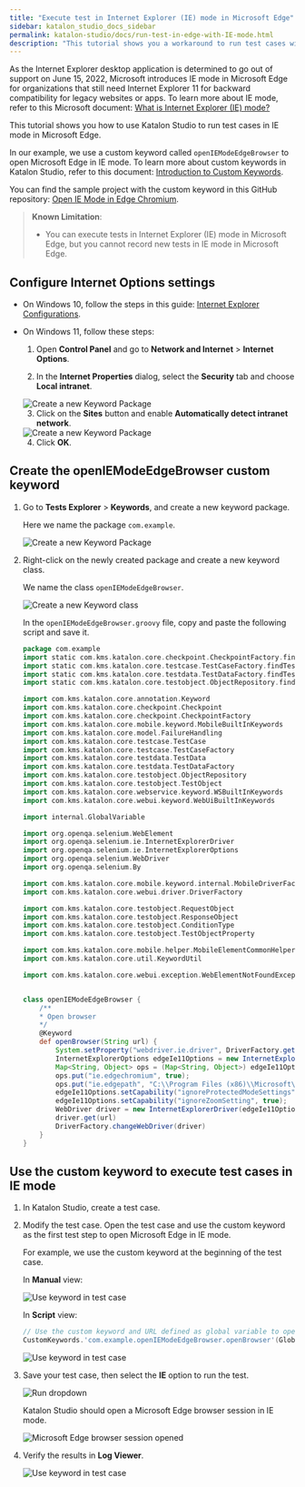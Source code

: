 ```yaml
---
title: "Execute test in Internet Explorer (IE) mode in Microsoft Edge" 
sidebar: katalon_studio_docs_sidebar
permalink: katalon-studio/docs/run-test-in-edge-with-IE-mode.html
description: "This tutorial shows you a workaround to run test cases with Edge browser in IE mode."
---
```


As the Internet Explorer desktop application is determined to go out of support on June 15, 2022, Microsoft introduces IE mode in Microsoft Edge for organizations that still need Internet Explorer 11 for backward compatibility for legacy websites or apps. To learn more about IE mode, refer to this Microsoft document: [What is Internet Explorer (IE) mode?](https://docs.microsoft.com/en-us/deployedge/edge-ie-mode)

This tutorial shows you how to use Katalon Studio to run test cases in IE mode in Microsoft Edge.

In our example, we use a custom keyword called `openIEModeEdgeBrowser` to open Microsoft Edge in IE mode. To learn more about custom keywords in Katalon Studio, refer to this document: [Introduction to Custom Keywords](https://docs.katalon.com/katalon-studio/docs/introduction-to-custom-keywords.html).

You can find the sample project with the custom keyword in this GitHub repository: [Open IE Mode in Edge Chromium](https://github.com/ducnguyen505/Open-IE-Mode-Edge-Sample-Project).

> **Known Limitation**:
>
> * You can execute tests in Internet Explorer (IE) mode in Microsoft Edge, but you cannot record new tests in IE mode in Microsoft Edge.

## Configure Internet Options settings

* On Windows 10, follow the steps in this guide: [Internet Explorer Configurations](https://docs.katalon.com/katalon-studio/docs/internet-explorer-configurations.html).

* On Windows 11, follow these steps:
    1. Open **Control Panel** and go to **Network and Internet** > **Internet Options**.

    2. In the **Internet Properties** dialog, select the **Security** tab and choose **Local intranet**.
    <img src="https://github.com/katalon-studio/docs-images/raw/master/katalon-studio/tutorials/run-test-in-edge-with-IE-mode/Internet-Properties-dialog.png" alt="Create a new Keyword Package">

    3. Click on the **Sites** button and enable **Automatically detect intranet network**.
    <img src="https://github.com/katalon-studio/docs-images/raw/master/katalon-studio/tutorials/run-test-in-edge-with-IE-mode/Local-intranet-selected.png" alt="Create a new Keyword Package">

    4. Click **OK**.

## Create the openIEModeEdgeBrowser custom keyword

1. Go to **Tests Explorer** > **Keywords**, and create a new keyword package.

    Here we name the package `com.example`.

    <img src="https://github.com/katalon-studio/docs-images/raw/master/katalon-studio/tutorials/run-test-in-edge-with-IE-mode/KS-Create-new-keyword-package.png" alt="Create a new Keyword Package">

2. Right-click on the newly created package and create a new keyword class.

    We name the class `openIEModeEdgeBrowser`.

    <img src="https://github.com/katalon-studio/docs-images/raw/master/katalon-studio/tutorials/run-test-in-edge-with-IE-mode/KS-Create-new-keyword-class.png" alt="Create a new Keyword class">

    In the `openIEModeEdgeBrowser.groovy` file, copy and paste the following script and save it.

    ```groovy
    package com.example
    import static com.kms.katalon.core.checkpoint.CheckpointFactory.findCheckpoint
    import static com.kms.katalon.core.testcase.TestCaseFactory.findTestCase
    import static com.kms.katalon.core.testdata.TestDataFactory.findTestData
    import static com.kms.katalon.core.testobject.ObjectRepository.findTestObject

    import com.kms.katalon.core.annotation.Keyword
    import com.kms.katalon.core.checkpoint.Checkpoint
    import com.kms.katalon.core.checkpoint.CheckpointFactory
    import com.kms.katalon.core.mobile.keyword.MobileBuiltInKeywords
    import com.kms.katalon.core.model.FailureHandling
    import com.kms.katalon.core.testcase.TestCase
    import com.kms.katalon.core.testcase.TestCaseFactory
    import com.kms.katalon.core.testdata.TestData
    import com.kms.katalon.core.testdata.TestDataFactory
    import com.kms.katalon.core.testobject.ObjectRepository
    import com.kms.katalon.core.testobject.TestObject
    import com.kms.katalon.core.webservice.keyword.WSBuiltInKeywords
    import com.kms.katalon.core.webui.keyword.WebUiBuiltInKeywords

    import internal.GlobalVariable

    import org.openqa.selenium.WebElement
    import org.openqa.selenium.ie.InternetExplorerDriver
    import org.openqa.selenium.ie.InternetExplorerOptions
    import org.openqa.selenium.WebDriver
    import org.openqa.selenium.By

    import com.kms.katalon.core.mobile.keyword.internal.MobileDriverFactory
    import com.kms.katalon.core.webui.driver.DriverFactory

    import com.kms.katalon.core.testobject.RequestObject
    import com.kms.katalon.core.testobject.ResponseObject
    import com.kms.katalon.core.testobject.ConditionType
    import com.kms.katalon.core.testobject.TestObjectProperty

    import com.kms.katalon.core.mobile.helper.MobileElementCommonHelper
    import com.kms.katalon.core.util.KeywordUtil

    import com.kms.katalon.core.webui.exception.WebElementNotFoundException


    class openIEModeEdgeBrowser {
        /**
        * Open browser
        */
        @Keyword
        def openBrowser(String url) {
            System.setProperty("webdriver.ie.driver", DriverFactory.getIEDriverPath());
            InternetExplorerOptions edgeIe11Options = new InternetExplorerOptions();
            Map<String, Object> ops = (Map<String, Object>) edgeIe11Options.getCapability("se:ieOptions");
            ops.put("ie.edgechromium", true);
            ops.put("ie.edgepath", "C:\\Program Files (x86)\\Microsoft\\Edge\\Application\\msedge.exe");
            edgeIe11Options.setCapability("ignoreProtectedModeSettings", true);
            edgeIe11Options.setCapability("ignoreZoomSetting", true);
            WebDriver driver = new InternetExplorerDriver(edgeIe11Options);
            driver.get(url)
            DriverFactory.changeWebDriver(driver)
        }
    }    
    ```
## Use the custom keyword to execute test cases in IE mode

1. In Katalon Studio, create a test case.

2. Modify the test case. Open the test case and use the custom keyword as the first test step to open Microsoft Edge in IE mode.

    For example, we use the custom keyword at the beginning of the test case.

    In **Manual** view:
    
    <img src="https://github.com/katalon-studio/docs-images/raw/master/katalon-studio/tutorials/run-test-in-edge-with-IE-mode/KS-Test-case-manual-view.png" alt="Use keyword in test case">

    In **Script** view:

    ```groovy
    // Use the custom keyword and URL defined as global variable to open the site in Edge, with IE mode
    CustomKeywords.'com.example.openIEModeEdgeBrowser.openBrowser'(GlobalVariable.G_SiteURL)
    ```

    <img src="https://github.com/katalon-studio/docs-images/raw/master/katalon-studio/tutorials/run-test-in-edge-with-IE-mode/KS-Use-custom-keyword-in-test-case.png" alt="Use keyword in test case">
    

3. Save your test case, then select the **IE** option to run the test.

    <img src="https://github.com/katalon-studio/docs-images/raw/master/katalon-studio/tutorials/run-test-in-edge-with-IE-mode/KS-Run-dropdown-IE.png" alt="Run dropdown">

    Katalon Studio should open a Microsoft Edge browser session in IE mode.

    <img src="https://github.com/katalon-studio/docs-images/raw/master/katalon-studio/tutorials/run-test-in-edge-with-IE-mode/AUT-opened-in-IE-mode.png" alt="Microsoft Edge browser session opened">

4. Verify the results in **Log Viewer**.

    <img src="https://github.com/katalon-studio/docs-images/raw/master/katalon-studio/tutorials/run-test-in-edge-with-IE-mode/KS-Log-View-results.png" alt="Use keyword in test case">
